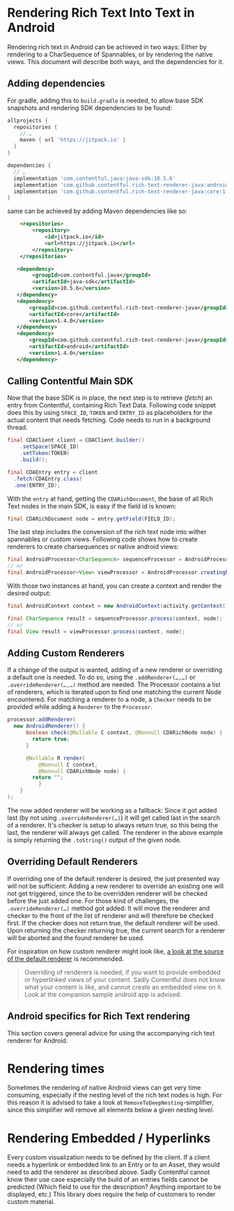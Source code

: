 Rendering Rich Text Into Text in Android
==============================================

Rendering rich text in Android can be achieved in two ways: Either by rendering to a CharSequence of Spannables,
or by rendering the native views. This document will describe both ways, and the dependencies for it.

Adding dependencies
-------------------

For gradle, adding this to `build.gradle` is needed, to allow base SDK snapshots and rendering SDK
dependencies to be found:

```groovy
allprojects {
  repositories {
    // …
    maven { url 'https://jitpack.io' }
  }
}
```

```groovy
dependencies {
  // …
  implementation 'com.contentful.java:java-sdk:10.5.6'
  implementation 'com.github.contentful.rich-text-renderer-java:android:1.4.0'
  implementation 'com.github.contentful.rich-text-renderer-java:core:1.4.0'
}
```

same can be achieved by adding Maven dependencies like so:

```xml
	<repositories>
		<repository>
		    <id>jitpack.io</id>
		    <url>https://jitpack.io</url>
		</repository>
	</repositories>
```

```xml
   <dependency>
        <groupId>com.contentful.java</groupId>
        <artifactId>java-sdk</artifactId>
        <version>10.5.6</version>
   </dependency>
   <dependency>
       <groupId>com.github.contentful.rich-text-renderer-java</groupId>
       <artifactId>core</artifactId>
       <version>1.4.0</version>
   </dependency>
   <dependency>
       <groupId>com.github.contentful.rich-text-renderer-java</groupId>
       <artifactId>android</artifactId>
       <version>1.4.0</version>
   </dependency>
```

Calling Contentful Main SDK
---------------------------

Now that the base SDK is in place, the next step is to retrieve (_fetch_) an entry from Contentful,
containing Rich Text Data. Following code snippet does this by using `SPACE_ID`, `TOKEN` and
`ENTRY_ID` as placeholders for the actual content that needs fetching. Code needs to run in a background thread.

```java
final CDAClient client = CDAClient.builder()
    .setSpace(SPACE_ID)
    .setToken(TOKEN)
    .build();

final CDAEntry entry = client
  .fetch(CDAEntry.class)
  .one(ENTRY_ID);
```

With the `entry` at hand, getting the `CDARichDocument`, the base of all Rich Text
nodes in the main SDK, is easy if the field id is known:

```java
final CDARichDocument node = entry.getField(FIELD_ID);
```

The last step includes the conversion of the rich text node into wither spannables or custom views. Following code shows
how to create renderers to create charsequences or native android views:

```java
final AndroidProcessor<CharSequence> sequenceProcessor = AndroidProcessor.creatingCharSequences();
// or
final AndroidProcessor<View> viewProcessor = AndroidProcessor.creatingNativeViews();
```

With those two instances at hand, you can create a context and render the desired output:

```java
final AndroidContext context = new AndroidContext(activity.getContext());

final CharSequence result = sequenceProcessor.process(context, node);
// or
final View result = viewProcessor.process(context, node);
```

Adding Custom Renderers
-----------------------

If a change of the output is wanted, adding of a new renderer or overriding a default one is needed.
To do so, using the `.addRenderer(…,…)` or `.overrideRenderer(…,…)` method are needed. The
Processor contains a list of renderers, which is iterated upon to find one matching the current
Node encountered. For matching a renderer to a node, a `Checker` needs to be provided while adding
a `Renderer` to the `Processor`.

```java
processor.addRenderer(
  new AndroidRenderer() {
      boolean check(@Nullable C context, @Nonnull CDARichNode node) {
        return true;
      }

      @Nullable R render(
          @Nonnull C context,
          @Nonnull CDARichNode node) {
        return "";
          }
    }
);
```

The now added renderer will be working as a fallback: Since it got added last (by not using
`.overrideRenderer(…)`) it will get called last in the search of a renderer. It's checker is
setup to always return true, so this being the last, the renderer will always get called. The
renderer in the above example is simply returning the `.toString()` output of the given node.


Overriding Default Renderers
----------------------------

If overriding one of the default renderer is desired, the just presented way will not be sufficient:
Adding a new renderer to override an existing one will not get triggered, since the to be overridden
renderer will be checked before the just added one. For those kind of challenges, the
`.overrideRenderer(…)` method got added: It will move the renderer and checker to the front of
the list of renderer and will therefore be checked first. If the checker does not return true, the
default renderer will be used. Upon returning the checker returning true, the current search for a
renderer will be aborted and the found renderer be used.

For inspiration on how custom renderer might look like,
[a look at the source of the default renderer](src/main/java/com/contentful/rich/android/renderer)
 is recommended.

> Overriding of renderers is needed, if you want to provide embedded or hyperlinked views of your content. Sadly
> Contentful does not know what your content is like, and cannot create an embedded view on it. Look at the companion
> sample android app is advised.


Android specifics for Rich Text rendering
-----------------------------------------

This section covers general advice for using the accompanying rich text renderer for Android.

Rendering times
===============

Sometimes the rendering of native Android views can get very time consuming, especially if the nesting level of the rich
text nodes is high. For this reason it is advised to take a look at `RemoveToDeepNesting`-simplifier, since this
simplifier will remove all elements below a given nesting level.

Rendering Embedded / Hyperlinks
===============================

Every custom visualization needs to be defined by the client. If a client needs a hyperlink or embedded link to an
Entry or to an Asset, they would need to add the renderer as described above. Sadly Contentful cannot know their use
case especially the build of an entries fields cannot be predicted (Which field to use for the description? Anything
important to be displayed, etc.) This library does require the help of customers to render custom material.